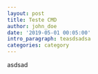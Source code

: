 ```yaml
---
layout: post
title: Teste CMD
author: john_doe
date: '2019-05-01 00:05:00'
intro_paragraph: teasdsadsa
categories: category
---
```

asdsad
